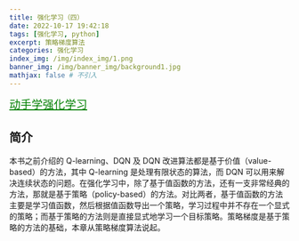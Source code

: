 ```yaml
---
title: 强化学习（四）
date: 2022-10-17 19:42:18
tags: [强化学习, python]
excerpt: 策略梯度算法
categories: 强化学习
index_img: /img/index_img/1.png
banner_img: /img/banner_img/background1.jpg
mathjax: false # 不引入
---
```


<a class="btn" target="_blank" rel="noopener" style="font-size:20px; color: green" href="https://hrl.boyuai.com/chapter/1/%E5%88%9D%E6%8E%A2%E5%BC%BA%E5%8C%96%E5%AD%A6%E4%B9%A0" title="github">动手学强化学习</a>

## 简介

本书之前介绍的 Q-learning、DQN 及 DQN 改进算法都是基于价值（value-based）的方法，其中 Q-learning 是处理有限状态的算法，而 DQN 可以用来解决连续状态的问题。在强化学习中，除了基于值函数的方法，还有一支非常经典的方法，那就是基于策略（policy-based）的方法。对比两者，基于值函数的方法主要是学习值函数，然后根据值函数导出一个策略，学习过程中并不存在一个显式的策略；而基于策略的方法则是直接显式地学习一个目标策略。策略梯度是基于策略的方法的基础，本章从策略梯度算法说起。